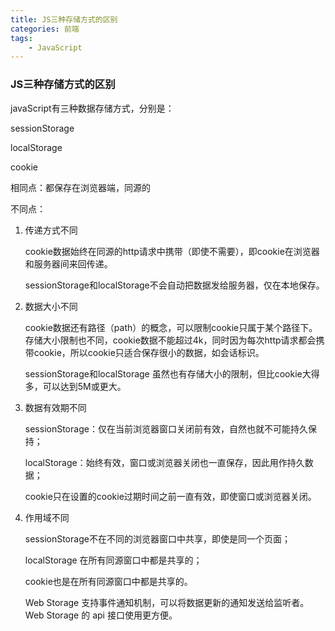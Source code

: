 ```yaml
---
title: JS三种存储方式的区别
categories: 前端
tags:
    - JavaScript
---
```


### JS三种存储方式的区别

javaScript有三种数据存储方式，分别是：

sessionStorage

localStorage

cookie

相同点：都保存在浏览器端，同源的

不同点：

1. 传递方式不同

   cookie数据始终在同源的http请求中携带（即使不需要），即cookie在浏览器和服务器间来回传递。

   sessionStorage和localStorage不会自动把数据发给服务器，仅在本地保存。

2. 数据大小不同

   cookie数据还有路径（path）的概念，可以限制cookie只属于某个路径下。
   存储大小限制也不同，cookie数据不能超过4k，同时因为每次http请求都会携带cookie，所以cookie只适合保存很小的数据，如会话标识。

   sessionStorage和localStorage 虽然也有存储大小的限制，但比cookie大得多，可以达到5M或更大。

3. 数据有效期不同

   sessionStorage：仅在当前浏览器窗口关闭前有效，自然也就不可能持久保持；

   localStorage：始终有效，窗口或浏览器关闭也一直保存，因此用作持久数据；

   cookie只在设置的cookie过期时间之前一直有效，即使窗口或浏览器关闭。

4. 作用域不同

   sessionStorage不在不同的浏览器窗口中共享，即使是同一个页面；

   localStorage 在所有同源窗口中都是共享的；

   cookie也是在所有同源窗口中都是共享的。

   Web Storage 支持事件通知机制，可以将数据更新的通知发送给监听者。
   Web Storage 的 api 接口使用更方便。